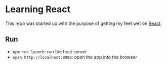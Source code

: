 # Learning React
This repo was started up with the purpose of getting my feet wet on [React](https://reactjs.org/).

## Run
 - `npm run launch`: run the host server
 - `open http://localhost:8080`: open the app into the browser

